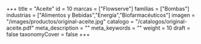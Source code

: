 +++
title = "Aceite"
id = 10
marcas = ["Flowserve"]
familias = ["Bombas"]
industrias = ["Alimentos y Bebidas","Energía","Biofarmacéuticos"]
imagen = "/images/productos/original-aceite.jpg"
catalogo = "/catalogos/original-aceite.pdf"
meta_description = ""
meta_keywords = ""
weight = 10
draft = false
taxonomyCover = false
+++
